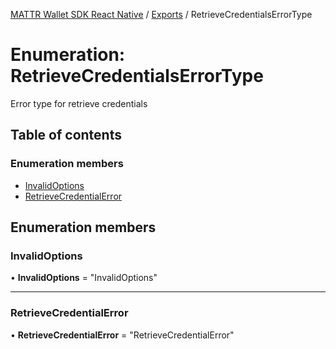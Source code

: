 [MATTR Wallet SDK React Native](../README.md) / [Exports](../modules.md) / RetrieveCredentialsErrorType

# Enumeration: RetrieveCredentialsErrorType

Error type for retrieve credentials

## Table of contents

### Enumeration members

- [InvalidOptions](retrievecredentialserrortype.md#invalidoptions)
- [RetrieveCredentialError](retrievecredentialserrortype.md#retrievecredentialerror)

## Enumeration members

### InvalidOptions

• **InvalidOptions** = "InvalidOptions"

___

### RetrieveCredentialError

• **RetrieveCredentialError** = "RetrieveCredentialError"
